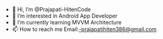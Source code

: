 - 👋 Hi, I’m @Prajapati-HitenCode
- 👀 I’m interested in Android App Developer
- 🌱 I’m currently learning MVVM Architecture
- 📫 How to reach me Email:-prajapatihiten386@gmail.com

<!---
Prajapati-HitenCode/Prajapati-HitenCode is a ✨ special ✨ repository because its `README.md` (this file) appears on your GitHub profile.
You can click the Preview link to take a look at your changes.
--->
